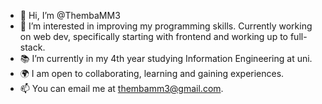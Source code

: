 - 👋 Hi, I’m @ThembaMM3
- 🌱 I’m interested in improving my programming skills. Currently working on web dev, specifically starting with frontend and working up to full-stack.
- :books: I’m currently in my 4th year studying Information Engineering at uni.
-  :earth_africa: I am open to collaborating, learning and gaining experiences.
- 📫 You can email me at thembamm3@gmail.com.
